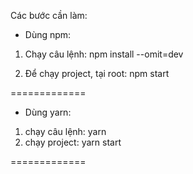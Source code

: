 Các bước cần làm:

- Dùng npm:
1. Chạy câu lệnh:  npm install --omit=dev

2. Để chạy project, tại root: npm start

=============

- Dùng yarn:
1. chạy câu lệnh: yarn
2. chạy project: yarn start

=============


